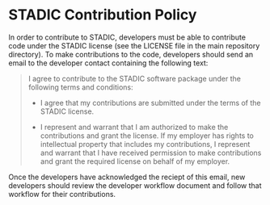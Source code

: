 STADIC Contribution Policy
==========================

In order to contribute to STADIC, developers must be able to contribute code under the STADIC license (see
the LICENSE file in the main repository directory). To make contributions to the code, developers should 
send an email to the developer contact containing the following text:

> I agree to contribute to the STADIC software package under the following terms and conditions: 
>
> * I agree that my contributions are submitted under the terms of the STADIC license.
>
> * I represent and warrant that I am authorized to make the contributions and grant the license. 
>   If my employer has rights to intellectual property that includes my contributions, I represent and 
>   warrant that I have received permission to make contributions and grant the required license on behalf
>   of my employer.

Once the developers have acknowledged the reciept of this email, new developers should review the developer
workflow document and follow that workflow for their contributions.
